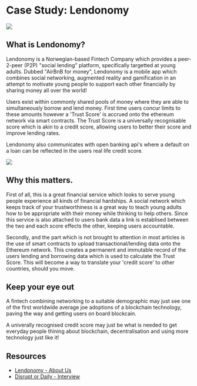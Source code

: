 # Case Study: Lendonomy
![](https://changelly.com/blog/wp-content/uploads/2020/01/lendonomy.png)
## What is Lendonomy?

Lendonomy is a Norwegian-based Fintech Company which provides a peer-2-peer (P2P) "social lending" platform, specifically targetted at young adults. Dubbed "AirBnB for money", Lendonomy is a mobile app which combines social networking, augmented reality  and gamification in an attempt to motivate young people to support each other financially by sharing money all over the world!

Users exist within commonly shared pools of money where they are able to simultaneously borrow and lend money. First time users concur limits to these amounts however a 'Trust Score' is accrued onto the ethereum network via smart contracts. The Trust Score is a universally recognisable score which is akin to a credit score, allowing users to better their score and improve lending rates.

Lendonomy also communicates with open banking api's where a default on a loan can be reflected in the users real life credit score.

![](https://www.disruptordaily.com/wp-content/uploads/2019/06/Lendonomy-1-e1559522629438.png)
## Why this matters.

First of all, this is a great financial service which looks to serve young people experience all kinds of financial hardships. A social network which keeps track of your trustworthiness is a great way to teach young adults how to be appropriate with their money while thinking to help others. Since this service is also attached to users bank data a link is establised between the two and each score effects the other, keeping users accountable.

Secondly, and the part which is not brought to attention in most articles is the use of smart contracts to upload transactional/lending data onto the Ethereum network. This creates a permanent and immutable record of the users lending and borrowing data which is used to calculate the Trust Score. This will become a way to translate your 'credit score' to other countries, should you move.

## Keep your eye out

A fintech combining networking to a suitable demographic may just see one of the first worldwide average joe adoptions of a blockchain technology, paving the way and getting users on board blockcain.

A univerally recognised credit score may just be what is needed to get everyday people thining about blockchain, decentralisation and using more technology just like it!

## Resources 

* [Lendonomy - About Us](https://lendonomy.io/about/)
* [Disrupt or Daily - Interview](https://www.disruptordaily.com/blockchain-lending-use-case-lendonomy/)
